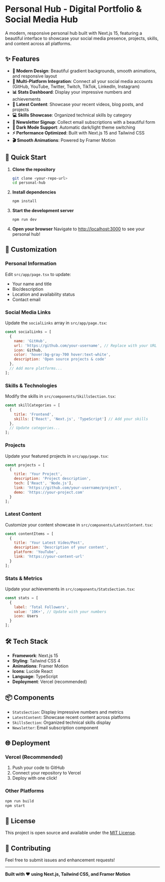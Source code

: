 # Personal Hub - Digital Portfolio & Social Media Hub

A modern, responsive personal hub built with Next.js 15, featuring a beautiful interface to showcase your social media presence, projects, skills, and content across all platforms.

## ✨ Features

- **🎨 Modern Design**: Beautiful gradient backgrounds, smooth animations, and responsive layout
- **📱 Multi-Platform Integration**: Connect all your social media accounts (GitHub, YouTube, Twitter, Twitch, TikTok, LinkedIn, Instagram)
- **📊 Stats Dashboard**: Display your impressive numbers and achievements
- **🎯 Latest Content**: Showcase your recent videos, blog posts, and projects
- **💻 Skills Showcase**: Organized technical skills by category
- **📧 Newsletter Signup**: Collect email subscriptions with a beautiful form
- **🌙 Dark Mode Support**: Automatic dark/light theme switching
- **⚡ Performance Optimized**: Built with Next.js 15 and Tailwind CSS
- **🎬 Smooth Animations**: Powered by Framer Motion

## 🚀 Quick Start

1. **Clone the repository**
   ```bash
   git clone <your-repo-url>
   cd personal-hub
   ```

2. **Install dependencies**
   ```bash
   npm install
   ```

3. **Start the development server**
   ```bash
   npm run dev
   ```

4. **Open your browser**
   Navigate to [http://localhost:3000](http://localhost:3000) to see your personal hub!

## 🎨 Customization

### Personal Information
Edit `src/app/page.tsx` to update:
- Your name and title
- Bio/description
- Location and availability status
- Contact email

### Social Media Links
Update the `socialLinks` array in `src/app/page.tsx`:
```javascript
const socialLinks = [
  {
    name: 'GitHub',
    url: 'https://github.com/your-username', // Replace with your URL
    icon: Github,
    color: 'hover:bg-gray-700 hover:text-white',
    description: 'Open source projects & code'
  },
  // Add more platforms...
];
```

### Skills & Technologies
Modify the skills in `src/components/SkillsSection.tsx`:
```javascript
const skillCategories = [
  {
    title: 'Frontend',
    skills: ['React', 'Next.js', 'TypeScript'] // Add your skills
  },
  // Update categories...
];
```

### Projects
Update your featured projects in `src/app/page.tsx`:
```javascript
const projects = [
  {
    title: 'Your Project',
    description: 'Project description',
    tech: ['React', 'Node.js'],
    link: 'https://github.com/your-username/project',
    demo: 'https://your-project.com'
  }
];
```

### Latest Content
Customize your content showcase in `src/components/LatestContent.tsx`:
```javascript
const contentItems = [
  {
    title: 'Your Latest Video/Post',
    description: 'Description of your content',
    platform: 'YouTube',
    link: 'https://your-content-url'
  }
];
```

### Stats & Metrics
Update your achievements in `src/components/StatsSection.tsx`:
```javascript
const stats = [
  {
    label: 'Total Followers',
    value: '10K+', // Update with your numbers
    icon: Users
  }
];
```

## 🛠️ Tech Stack

- **Framework**: Next.js 15
- **Styling**: Tailwind CSS 4
- **Animations**: Framer Motion
- **Icons**: Lucide React
- **Language**: TypeScript
- **Deployment**: Vercel (recommended)

## 📦 Components

- `StatsSection`: Display impressive numbers and metrics
- `LatestContent`: Showcase recent content across platforms
- `SkillsSection`: Organized technical skills display
- `Newsletter`: Email subscription component

## 🌐 Deployment

### Vercel (Recommended)
1. Push your code to GitHub
2. Connect your repository to Vercel
3. Deploy with one click!

### Other Platforms
```bash
npm run build
npm start
```

## 📄 License

This project is open source and available under the [MIT License](LICENSE).

## 🤝 Contributing

Feel free to submit issues and enhancement requests!

---

**Built with ❤️ using Next.js, Tailwind CSS, and Framer Motion**

